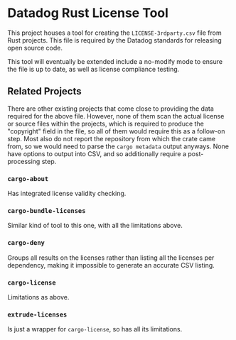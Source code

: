 # Datadog Rust License Tool

This project houses a tool for creating the `LICENSE-3rdparty.csv` file from Rust projects. This
file is required by the Datadog standards for releasing open source code.

This tool will eventually be extended include a no-modify mode to ensure the file is up to date, as
well as license compliance testing.

## Related Projects

There are other existing projects that come close to providing the data required for the above
file. However, none of them scan the actual license or source files within the projects, which is
required to produce the "copyright" field in the file, so all of them would require this as a
follow-on step. Most also do not report the repository from which the crate came from, so we would
need to parse the `cargo metadata` output anyways. None have options to output into CSV, and so
additionally require a post-processing step.

### `cargo-about`

Has integrated license validity checking.

### `cargo-bundle-licenses`

Similar kind of tool to this one, with all the limitations above.

### `cargo-deny`

Groups all results on the licenses rather than listing all the licenses per dependency, making it
impossible to generate an accurate CSV listing.

### `cargo-license`

Limitations as above.

### `extrude-licenses`

Is just a wrapper for `cargo-license`, so has all its limitations.
